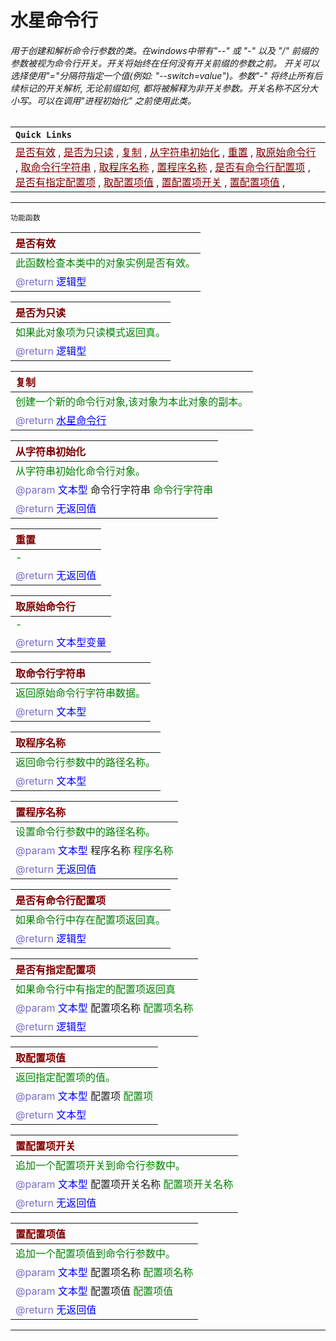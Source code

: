 # 水星命令行
###### 用于创建和解析命令行参数的类。在windows中带有\"--\" 或 \"-\" 以及 \"/\" 前缀的参数被视为命令行开关。开关将始终在任何没有开关前缀的参数之前。 开关可以选择使用\"=\"分隔符指定一个值(例如: \"--switch=value\")。参数\"-\" 将终止所有后续标记的开关解析, 无论前缀如何, 都将被解释为非开关参数。开关名称不区分大小写。可以在调用\"进程初始化\" 之前使用此类。

| `Quick Links` |
|:----|
|<a href="#IsValid"  style="color:rgb(128,0,0)">是否有效</a> , <a href="#IsReadOnly"  style="color:rgb(128,0,0)">是否为只读</a> , <a href="#Copy"  style="color:rgb(128,0,0)">复制</a> , <a href="#InitFromString"  style="color:rgb(128,0,0)">从字符串初始化</a> , <a href="#Reset"  style="color:rgb(128,0,0)">重置</a> , <a href="#GetArgv"  style="color:rgb(128,0,0)">取原始命令行</a> , <a href="#GetCommandLineString"  style="color:rgb(128,0,0)">取命令行字符串</a> , <a href="#GetProgram"  style="color:rgb(128,0,0)">取程序名称</a> , <a href="#SetProgram"  style="color:rgb(128,0,0)">置程序名称</a> , <a href="#HasSwitches"  style="color:rgb(128,0,0)">是否有命令行配置项</a> , <a href="#HasSwitch"  style="color:rgb(128,0,0)">是否有指定配置项</a> , <a href="#GetSwitchValue"  style="color:rgb(128,0,0)">取配置项值</a> , <a href="#AppendSwitch"  style="color:rgb(128,0,0)">置配置项开关</a> , <a href="#AppendSwitchWithValue"  style="color:rgb(128,0,0)">置配置项值</a> , |

---------------------
 `功能函数` <br/>

| <span style="color:rgb(128,0,0)" id="IsValid">是否有效</span> |
|:----|
| <span style="color:rgb(0,128,0)">此函数检查本类中的对象实例是否有效。<span> |
| <span style="color: rgb(117, 110, 200)">@return </span> <span style ="color: blue">逻辑型</span> |


| <span style="color:rgb(128,0,0)" id="IsReadOnly">是否为只读</span> |
|:----|
| <span style="color:rgb(0,128,0)">如果此对象项为只读模式返回真。<span> |
| <span style="color: rgb(117, 110, 200)">@return </span> <span style ="color: blue">逻辑型</span> |


| <span style="color:rgb(128,0,0)" id="Copy">复制</span> |
|:----|
| <span style="color:rgb(0,128,0)">创建一个新的命令行对象,该对象为本此对象的副本。<span> |
| <span style="color: rgb(117, 110, 200)">@return </span> <a href="ProxyCommandLine.md" style ="color: blue">水星命令行</a> |


| <span style="color:rgb(128,0,0)" id="InitFromString">从字符串初始化</span> |
|:----|
| <span style="color:rgb(0,128,0)">从字符串初始化命令行对象。<span> |
| <span style="color: rgb(117, 110, 200)">@param</span> <span style ="color: blue">文本型</span> 命令行字符串 <span style="color: rgb(0, 128, 0)">命令行字符串</span> | 
| <span style="color: rgb(117, 110, 200)">@return </span> <span style ="color: blue">无返回值</span> |


| <span style="color:rgb(128,0,0)" id="Reset">重置</span> |
|:----|
| <span style="color:rgb(0,128,0)">-<span> |
| <span style="color: rgb(117, 110, 200)">@return </span> <span style ="color: blue">无返回值</span> |


| <span style="color:rgb(128,0,0)" id="GetArgv">取原始命令行</span> |
|:----|
| <span style="color:rgb(0,128,0)">-<span> |
| <span style="color: rgb(117, 110, 200)">@return </span> <span style ="color: blue">文本型变量</span> |


| <span style="color:rgb(128,0,0)" id="GetCommandLineString">取命令行字符串</span> |
|:----|
| <span style="color:rgb(0,128,0)">返回原始命令行字符串数据。<span> |
| <span style="color: rgb(117, 110, 200)">@return </span> <span style ="color: blue">文本型</span> |


| <span style="color:rgb(128,0,0)" id="GetProgram">取程序名称</span> |
|:----|
| <span style="color:rgb(0,128,0)">返回命令行参数中的路径名称。<span> |
| <span style="color: rgb(117, 110, 200)">@return </span> <span style ="color: blue">文本型</span> |


| <span style="color:rgb(128,0,0)" id="SetProgram">置程序名称</span> |
|:----|
| <span style="color:rgb(0,128,0)">设置命令行参数中的路径名称。<span> |
| <span style="color: rgb(117, 110, 200)">@param</span> <span style ="color: blue">文本型</span> 程序名称 <span style="color: rgb(0, 128, 0)">程序名称</span> | 
| <span style="color: rgb(117, 110, 200)">@return </span> <span style ="color: blue">无返回值</span> |


| <span style="color:rgb(128,0,0)" id="HasSwitches">是否有命令行配置项</span> |
|:----|
| <span style="color:rgb(0,128,0)">如果命令行中存在配置项返回真。<span> |
| <span style="color: rgb(117, 110, 200)">@return </span> <span style ="color: blue">逻辑型</span> |


| <span style="color:rgb(128,0,0)" id="HasSwitch">是否有指定配置项</span> |
|:----|
| <span style="color:rgb(0,128,0)">如果命令行中有指定的配置项返回真<span> |
| <span style="color: rgb(117, 110, 200)">@param</span> <span style ="color: blue">文本型</span> 配置项名称 <span style="color: rgb(0, 128, 0)">配置项名称</span> | 
| <span style="color: rgb(117, 110, 200)">@return </span> <span style ="color: blue">逻辑型</span> |


| <span style="color:rgb(128,0,0)" id="GetSwitchValue">取配置项值</span> |
|:----|
| <span style="color:rgb(0,128,0)">返回指定配置项的值。<span> |
| <span style="color: rgb(117, 110, 200)">@param</span> <span style ="color: blue">文本型</span> 配置项 <span style="color: rgb(0, 128, 0)">配置项</span> | 
| <span style="color: rgb(117, 110, 200)">@return </span> <span style ="color: blue">文本型</span> |


| <span style="color:rgb(128,0,0)" id="AppendSwitch">置配置项开关</span> |
|:----|
| <span style="color:rgb(0,128,0)">追加一个配置项开关到命令行参数中。<span> |
| <span style="color: rgb(117, 110, 200)">@param</span> <span style ="color: blue">文本型</span> 配置项开关名称 <span style="color: rgb(0, 128, 0)">配置项开关名称</span> | 
| <span style="color: rgb(117, 110, 200)">@return </span> <span style ="color: blue">无返回值</span> |


| <span style="color:rgb(128,0,0)" id="AppendSwitchWithValue">置配置项值</span> |
|:----|
| <span style="color:rgb(0,128,0)">追加一个配置项值到命令行参数中。<span> |
| <span style="color: rgb(117, 110, 200)">@param</span> <span style ="color: blue">文本型</span> 配置项名称 <span style="color: rgb(0, 128, 0)">配置项名称</span> | 
| <span style="color: rgb(117, 110, 200)">@param</span> <span style ="color: blue">文本型</span> 配置项值 <span style="color: rgb(0, 128, 0)">配置项值</span> | 
| <span style="color: rgb(117, 110, 200)">@return </span> <span style ="color: blue">无返回值</span> |


----------------------

<link rel="stylesheet" href="../gitalk.min.css">
<script src="../gitalk.min.js"></script>
<div id="gitalk-container"></div>
<script>
    var gitalk = new Gitalk({
        clientID: 'd17d49be2e680b77a84d',
        clientSecret:'9364cb456dda6401cb71d65092489e75c9f11872',
        repo: 'ecef_comment',
        owner: 'kirino17',
        admin: ['kirino17'],
        id: location.pathname
    });
    gitalk.render('gitalk-container');
</script>
